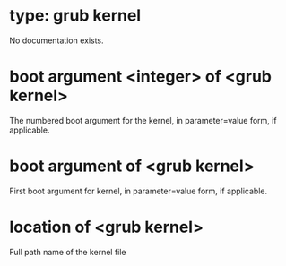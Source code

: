 # type: grub kernel

No documentation exists.

# boot argument &lt;integer&gt; of &lt;grub kernel&gt;

The numbered boot argument for the kernel, in parameter=value form, if applicable.

# boot argument of &lt;grub kernel&gt;

First boot argument for kernel, in parameter=value form, if applicable.

# location of &lt;grub kernel&gt;

Full path name of the kernel file
